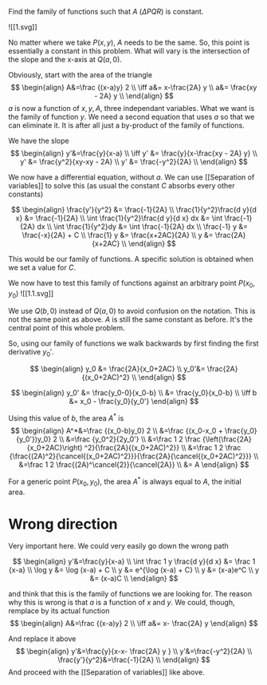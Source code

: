 
Find the family of functions such that $A$ ($\Delta PQR$)  is constant. 

![[1.svg]]

No matter where we take $P(x,y)$, $A$ needs to be the same. So, this point is essentially a constant in this problem. What will vary is the intersection of the slope and the x-axis at $Q(a,0)$. 

Obviously, start with the area of the triangle
$$
\begin{align}
    A&=\frac {(x-a)y} 2 \\
    \iff a&= x-\frac{2A} y \\
    a&= \frac{xy - 2A} y \\
\end{align}
$$
$a$ is now a function of $x, y, A$, three independant variables. What we want is the
family of function $y$. We need a second equation that uses $a$ so that we can eliminate
it. It is after all just a by-product of the family of functions.

We have the slope
$$
\begin{align}
    y'&=\frac{y}{x-a} \\
    \iff y' &= \frac{y}{x-\frac{xy - 2A} y} \\
    y' &= \frac{y^2}{xy-xy - 2A} \\
    y' &= \frac{-y^2}{2A} \\
\end{align}
$$

We now have a differential equation, without $a$. We can use [[Separation of variables]] to solve this (as usual the
constant $C$ absorbs every other constants)

$$
\begin{align}
    \frac{y'}{y^2} &= \frac{-1}{2A} \\
    \frac{1}{y^2}\frac{d y}{d x} &= \frac{-1}{2A} \\
    \int \frac{1}{y^2}\frac{d y}{d x} dx &= \int \frac{-1}{2A} dx \\
    \int \frac{1}{y^2}dy &= \int \frac{-1}{2A} dx \\
    \frac{-1} y &= \frac{-x}{2A} + C  \\
    \frac{1} y &= \frac{x+2AC}{2A}  \\
    y &= \frac{2A}{x+2AC}  \\
\end{align}
$$

This would be our family of functions. A specific solution is obtained when we set a value for $C$.

We now have to test this family of functions against an arbitrary point $P(x_0,y_0)$
![[1.1.svg]]

We use $Q(b,0)$ instead of $Q(a,0)$ to avoid confusion on the notation. This is not the same point as above. $A$ is
still the same constant as before. It's the central point of this whole problem.

So, using our family of functions we walk backwards by first finding the first derivative $y_0'$.

$$
\begin{align}
    y_0 &= \frac{2A}{x_0+2AC}  \\
    y_0'&= \frac{2A}{(x_0+2AC)^2}  \\
\end{align}
$$

$$
\begin{align}
     y_0' &= \frac{y_0-0}{x_0-b} \\
      &= \frac{y_0}{x_0-b} \\
    \iff b &= x_0 - \frac{y_0}{y_0'}
\end{align}
$$

Using this value of $b$, the area $A^*$ is
$$
\begin{align}
    A^*&=\frac {(x_0-b)y_0} 2 \\
    &=\frac {(x_0-x_0 + \frac{y_0}{y_0'})y_0} 2 \\
    &=\frac {y_0^2}{2y_0'} \\
    &=\frac 1 2 \frac {\left(\frac{2A}{x_0+2AC}\right) ^2}{\frac{2A}{(x_0+2AC)^2}} \\
    &=\frac 1 2 \frac {\frac{(2A)^2}{\cancel{(x_0+2AC)^2}}}{\frac{2A}{\cancel{(x_0+2AC)^2}}} \\
    &=\frac 1 2 \frac{(2A)^\cancel{2}}{\cancel{2A}} \\
    &= A
\end{align}
$$

For a generic point $P(x_0, y_0)$, the area $A^*$ is always equal to $A$, the initial area.

# Wrong direction
Very important here. We could very easily go down the wrong path

$$
\begin{align}
    y'&=\frac{y}{x-a} \\
    \int \frac 1 y \frac{d y}{d x} &= \frac 1 {x-a} \\
    \log y &= \log (x-a) + C \\
    y &= e^{\log (x-a) + C} \\
    y &= (x-a)e^C \\
    y &= (x-a)C \\
\end{align}
$$

and think that this is the family of functions we are looking for. The reason why this is wrong is that $a$ is a function of $x$ and $y$. We could, though, remplace by its actual function
$$
\begin{align}
    A&=\frac {(x-a)y} 2 \\
    \iff a&= x- \frac{2A} y
\end{align}
$$

And replace it above
$$
\begin{align}
    y'&=\frac{y}{x-x- \frac{2A} y } \\
    y'&=\frac{-y^2}{2A} \\
    \frac{y'}{y^2}&=\frac{-1}{2A} \\
\end{align}
$$
And proceed with the [[Separation of variables]] like above.
